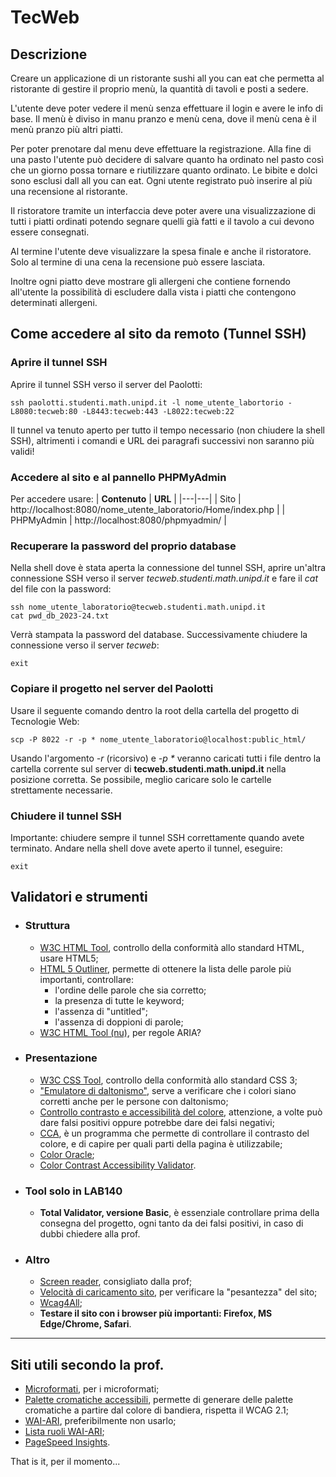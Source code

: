 <!-- LTeX: language=it -->
# TecWeb
## Descrizione
Creare un applicazione di un ristorante sushi all you can eat che permetta al ristorante di gestire il proprio menù, la quantità di tavoli e posti a sedere. 

L'utente deve poter vedere il menù senza effettuare il login e avere le info di base.
Il menù è diviso in manu pranzo e menù cena, dove il menù cena è il menù pranzo più altri piatti.

Per poter prenotare dal menu deve effettuare la registrazione.
Alla fine di una pasto l'utente può decidere di salvare quanto ha ordinato nel pasto così che un giorno possa tornare e riutilizzare quanto ordinato.
Le bibite e dolci sono esclusi dall all you can eat.
Ogni utente registrato può inserire al più una recensione al ristorante.

Il ristoratore tramite un interfaccia deve poter avere una visualizzazione di tutti i piatti ordinati potendo segnare quelli già fatti e il tavolo a cui devono essere consegnati.

Al termine l'utente deve visualizzare la spesa finale e anche il ristoratore.
Solo al termine di una cena la recensione può essere lasciata.

Inoltre ogni piatto deve mostrare gli allergeni che contiene fornendo all'utente la possibilità di escludere dalla vista i piatti che contengono determinati allergeni.

## Come accedere al sito da remoto (Tunnel SSH)
### Aprire il tunnel SSH
Aprire il tunnel SSH verso il server del Paolotti:
```console
ssh paolotti.studenti.math.unipd.it -l nome_utente_labortorio -L8080:tecweb:80 -L8443:tecweb:443 -L8022:tecweb:22
```
Il tunnel va tenuto aperto per tutto il tempo necessario (non chiudere la shell SSH), altrimenti i comandi e URL dei paragrafi successivi non saranno più validi!

### Accedere al sito e al pannello PHPMyAdmin
Per accedere usare:
| **Contenuto** | **URL** |
|---|---|
| Sito | http://localhost:8080/nome_utente_laboratorio/Home/index.php |
| PHPMyAdmin  | http://localhost:8080/phpmyadmin/ |

### Recuperare la password del proprio database
Nella shell dove è stata aperta la connessione del tunnel SSH, aprire un'altra connessione SSH verso il server *tecweb.studenti.math.unipd.it* e fare il *cat* del file con la password:
```console
ssh nome_utente_laboratorio@tecweb.studenti.math.unipd.it
cat pwd_db_2023-24.txt
```
Verrà stampata la password del database. Successivamente chiudere la connessione verso il server *tecweb*:
```console
exit
```

### Copiare il progetto nel server del Paolotti
Usare il seguente comando dentro la root della cartella del progetto di Tecnologie Web:
```console
scp -P 8022 -r -p * nome_utente_laboratorio@localhost:public_html/
```
Usando l'argomento *-r* (ricorsivo) e *-p \** veranno caricati tutti i file dentro la cartella corrente sul server di **tecweb.studenti.math.unipd.it** nella posizione corretta.
Se possibile, meglio caricare solo le cartelle strettamente necessarie.
### Chiudere il tunnel SSH
Importante: chiudere sempre il tunnel SSH correttamente quando avete terminato. Andare nella shell dove avete aperto il tunnel, eseguire:
```console
exit
```

## Validatori e strumenti
- ### Struttura
    - [W3C HTML Tool](https://validator.w3.org/), controllo della conformità allo standard HTML, usare HTML5;
    - [HTML 5 Outliner](https://gsnedders.html5.org/outliner/), permette di ottenere la lista delle parole più importanti, controllare:
        - l'ordine delle parole che sia corretto;
        - la presenza di tutte le keyword;
        - l'assenza di "untitled";
        - l'assenza di doppioni di parole;
    - [W3C HTML Tool (nu)](https://validator.w3.org/nu), per regole ARIA? 

- ### Presentazione
    - [W3C CSS Tool](https://jigsaw.w3.org/css-validator/), controllo della conformità allo standard CSS 3;
    - ["Emulatore di daltonismo"](https://colororacle.org/), serve a verificare che i colori siano corretti anche per le persone con daltonismo;
    - [Controllo contrasto e accessibilità del colore](https://color.a11y.com/), attenzione, a volte può dare falsi positivi oppure potrebbe dare dei falsi negativi;
    - [CCA](https://www.tpgi.com/color-contrast-checker/), è un programma che permette di controllare il contrasto del colore, e di capire per quali parti della pagina è utilizzabile;
    - [Color Oracle](https://colororacle.org);
    - [Color Contrast Accessibility Validator](https://color.a11y.com).

- ### Tool solo in LAB140
    - **Total Validator, versione Basic**, è essenziale controllare prima della consegna del progetto, ogni tanto da dei falsi positivi, in caso di dubbi chiedere alla prof.

- ### Altro
    - [Screen reader](https://www.nvaccess.org/download/), consigliato dalla prof;
    - [Velocità di caricamento sito](https://pagespeed.web.dev/), per verificare la "pesantezza" del sito;
    - [Wcag4All](https://web.math.unipd.it/accessibility/test.html);
    - **Testare il sito con i browser più importanti: Firefox, MS Edge/Chrome, Safari**.

---

## Siti utili secondo la prof.
- [Microformati](https://microformats.org/), per i microformati;
- [Palette cromatiche accessibili](http://colorsafe.co/), permette di generare delle palette cromatiche a partire dal colore di bandiera, rispetta il WCAG 2.1;
- [WAI-ARI](https://w3c.github.io/using-aria/), preferibilmente non usarlo;
- [Lista ruoli WAI-ARI](https://www.w3.org/WAI/PF/aria/roles);
- [PageSpeed Insights](https://pagespeed.web.dev/).

 That is it, per il momento...
